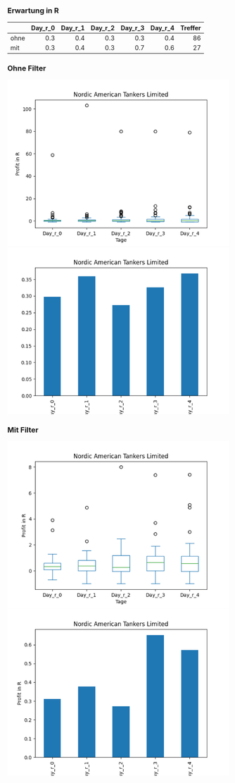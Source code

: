 ### Erwartung in R
|      |   Day_r_0 |   Day_r_1 |   Day_r_2 |   Day_r_3 |   Day_r_4 |   Treffer |
|:-----|----------:|----------:|----------:|----------:|----------:|----------:|
| ohne |       0.3 |       0.4 |       0.3 |       0.3 |       0.4 |        86 |
| mit  |       0.3 |       0.4 |       0.3 |       0.7 |       0.6 |        27 |

### Ohne Filter
![image info](./data/NAT_box_all.png)
![image info](./data/NAT_median_all.png)

### Mit Filter
![image info](./data/NAT_box_filtered.png)
![image info](./data/NAT_median_filtered.png)